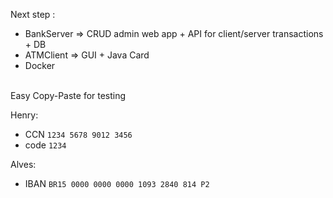 Next step :
- BankServer => CRUD admin web app + API for client/server transactions + DB
- ATMClient  => GUI + Java Card
- Docker

<br/>
Easy Copy-Paste for testing

Henry:
- CCN `1234 5678 9012 3456`
- code `1234`

Alves:
- IBAN `BR15 0000 0000 0000 1093 2840 814 P2`